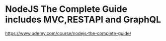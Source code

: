 # NodeJS The Complete Guide includes MVC,RESTAPI and GraphQL
https://www.udemy.com/course/nodejs-the-complete-guide/
